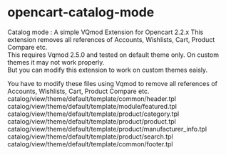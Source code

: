 # opencart-catalog-mode
Catalog mode : A simple VQmod Extension for Opencart 2.2.x
This extension removes all references of Accounts, Wishlists, Cart, Product Compare etc.<br/>
This requires Vqmod 2.5.0 and tested on default theme only. On custom themes it may not work properly.<br/>
But you can modify this extension to work on custom themes eaisly. <br/>

You have to modify these files using Vqmod to remove all references of Accounts, Wishlists, Cart, Product Compare etc.<br/>
catalog/view/theme/default/template/common/header.tpl<br/>
catalog/view/theme/default/template/module/featured.tpl<br/>
catalog/view/theme/default/template/product/category.tpl<br/>
catalog/view/theme/default/template/product/product.tpl<br/>
catalog/view/theme/default/template/product/manufacturer_info.tpl<br/>
catalog/view/theme/default/template/product/search.tpl<br/>
catalog/view/theme/default/template/common/footer.tpl<br/>
